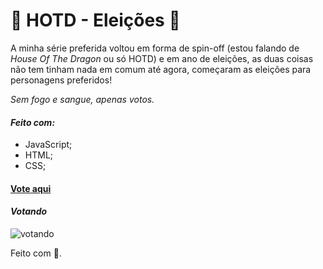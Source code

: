 # :dragon: HOTD - Eleições :dragon:

A minha série preferida voltou em forma de spin-off (estou falando de _House Of The Dragon_ ou só HOTD) e em ano de eleições, as duas coisas não tem tinham nada em comum até agora, começaram as eleições para personagens preferidos!

_Sem fogo e sangue, apenas votos._

#### _Feito com:_

- JavaScript;
- HTML;
- CSS;

#### <a href=""> Vote aqui </a>

#### _Votando_

![votando]('')

Feito com :crown:.
